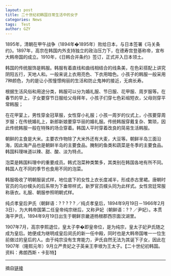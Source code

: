 ```yaml
---
layout: post
title: 二十世纪初韩国日常生活中的女子
categories: News
tags:  Test
author: GZY
---
```


1895年，清朝在甲午战争（1894年�1895年）败给日本，与日本签署《马关条约》。1897年，高宗在韩国内外支持独立的政治压力下，在德寿宫登基称帝，宣布大韩帝国的成立。1910年，《日韩合并条约》签订，正式并入日本领土。

韩国的传统服饰是韩服。韩服有着直线和曲线相结合的线条美，在色彩搭配上讲究阴阳五行，天地人和。一般来说上衣用亮色、下衣用暗色。小孩子的韩服一般采用7种颜色，为的是让小孩憧憬绚丽的生活和防止鬼神的接近，无病长寿。

根据生活风俗和用途分类，韩服可以分为婚礼服、节日服、花甲服、周岁服等。在春节的早上，子女要穿节日服给父母拜年，小孩子们穿七色彩缎短衣，父母则穿平常韩服；

在花甲宴上，男性穿金冠草服，女性穿小礼服；小孩一周岁的仪式上，小孩要穿周岁服；在传统婚礼上，新郎新娘要穿华丽的婚礼服。传统韩服穿戴复杂、繁琐，因此传统韩服一般在特殊的场合穿着。韩国人平时穿着改良的简易生活韩服。

朝鲜的主食是大米。主要农作物除了大米外还有大麦，大豆等。朝鲜半岛三面沿海，因此海产品也是朝鲜半岛的主要食品。腌制的鱼类和蔬菜是冬季的主要食品。韩国料理味道以辣、甜、酸、淡为特点。

泡菜是韩国料理中的重要成员。韩式泡菜种类繁多，其类别在韩国各地有所不同。韩国人在不同的季节也食用不同的泡菜。

韩服吸收了明朝服装式样，地位底下的女性上衣长度减半，形成赤古里裙。唐朝时官员的乌纱幞头的后系带为下垂带样式，新罗官员幞头同为此样式。女性宫廷常服称唐衣。礼服、朝服参照明朝式样。

纯贞孝皇后尹氏（朝鲜语：? ? ? ? ? ／纯贞孝皇后，1894年9月19日－1966年2月3日），为大韩帝国第二任皇帝纯宗继后，又称尹妃（朝鲜语：? ? ／尹妃）。本贯海平尹氏，1894年9月19日出生于朝鲜京畿道杨根郡西宗面汶湖里。

1907年7月，高宗李熙退位，皇太子李�即皇帝位，是为纯宗，皇太子妃尹氏随之成为皇后。她便成为继明成皇后闵氏的新一任中殿，同时也是大韩帝国唯一一位生前做过的皇后的人。由于纯宗没有生育能力，尹氏自然无法为其诞下子女，因此在1907年（隆熙元年）9月立严贵妃之子英亲王李垠为王太子。【二十世纪初韩国。资料：弗朗西斯・卡彭特】

*****

摘自[链接](http://new.qq.com/omn/20190130/20190130A0M4I4.html)